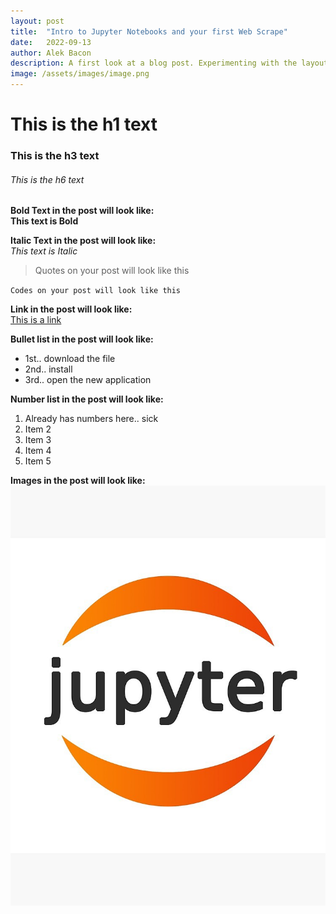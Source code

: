 ```yaml
---
layout: post
title:  "Intro to Jupyter Notebooks and your first Web Scrape"
date:   2022-09-13 
author: Alek Bacon
description: A first look at a blog post. Experimenting with the layout.
image: /assets/images/image.png
---
```


# This is the h1 text
### This is the h3 text
###### This is the h6 text


**Bold Text in the post will look like:**<br>
**This text is Bold**

**Italic Text in the post will look like:**<br>
*This text is Italic*

> Quotes on your post will look like this

`Codes on your post will look like this`

**Link in the post will look like:**<br>
[This is a link](#)

**Bullet list in the post will look like:**
* 1st.. download the file
* 2nd.. install
* 3rd.. open the new application

**Number list in the post will look like:**
1. Already has numbers here.. sick
2. Item 2
3. Item 3
4. Item 4
5. Item 5

**Images in the post will look like:**<br>
![Test Image](https://raw.githubusercontent.com/Bacon-A/stat386-projects/main/assets/images/image.png)
